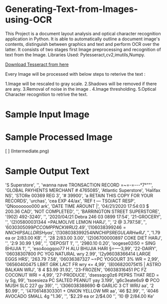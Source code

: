 # Generating-Text-from-Images-using-OCR

This Project is a document layout analysis and optical character recognition application in Python. It is able to automatically outline a document
image's contents, distinguish between graphics and text and perform OCR over the latter. It consists of two stages first Image preprocessing
and recognition of text from the Image.
Libraries Used: Pytesseract,cv2,imutils,Numpy.

[Download Tesseract from here](https://github.com/UB-Mannheim/tesseract/wiki)<br>

Every Image will be processed with below steps to reterive the text : <br>

1.Image will be rescaled to gray scale.
2.Shadows will be removed if there are any.
3.Removal of noise in the image .
4.Image thresholding.
5.Optical Character recognition to retrive the text.

# Sample Input Image

 [ ](https://github.com/SaiKumarNerella/Generating-Text-from-Images-using-OCR/Input.png)
 
# Sample Processed Image 

 [ ] (Intermediate.png)
 
 
# Sample Output Text

'S Superstore',
 '',
 'wanna nave TRONSACTION RECORD =~=-=---°7°""',
 'GLOBAL PAYHENTS MERCHANT # 4765085',
 'Atlantic Superstore',
 'Halifax NS',
 'STORe 00369 REG 3',
 '# 39900',
 'a RETAIN THIS COPY FOR YOUR RECORDS',
 'urchas',
 'cea EXP 44/ax',
 'REF t — TSO/ACT RESP',
 'QNooooooo000 ark',
 'DATE TIME AROUNT |',
 '04/21/2020 17:54:03 $ 200.36 CAD',
 'NOT COMPLETED',
 '',
 'BARRINGTON STREET SUPERSTORE',
 '(902) 492-3240',
 '',
 '2020/04/21 Debra 246 03 0899 17:54',
 '21-GROCERY',
 '',
 '(2)05800031344 =PALMOLIVE LEMON HARJ',
 '',
 '2 @ $3.79 7.58',
 '',
 '6030305099 PC COMP PNCK WRU 2.49',
 '(106038399246 =NN CHIPS ALL DRS Hyas',
 '(1308038399254 NN CHIPS REGULAR HwRJ',
 '',
 '$1.79 ea or 2/83.00 KB',
 '',
 '28 2/83.00 3.00',
 '(2)06700000897 COKE DIET HARJ',
 '',
 '2:9 30.99 1,98',
 '',
 'DEPOSIT 1',
 '',
 '2980.10 0.20',
 'oogese02i50 = SING BHUJIA 1',
 '',
 'eso4oogqoo77 H ALU BHUJIA HARI §=—-3,99',
 '22-DAIRY',
 '06038307800 PC YOG NATURAL wry 2.99',
 '(2y96038366414 LARGE EGGS HRS',
 '263.79 7.58',
 '06036387327 ~=PC YOGOURT 3% WR = 2,99',
 '06560400475 LBRT GRK LACT FR wry «= 4,99',
 '(8)06820075¢15 | ASTRO BALKAN WRJ',
 '8 4 $3.99 31.92',
 '23-FROZEN',
 '06038316451 PC FZ COCONUT WRI = 4,99',
 '27-PRODUCE',
 'dsessqcg0z6 PEPRS THAT RED = iy Sg, 99',
 'tsoesieza PC SALTED PEANUT yay 3.199',
 'g6c3eate6s9 © PCO MUSH SLC 227 gy 39)',
 '',
 '(306038388690 © GARLIC 3 CT WRU aa',
 '2 $0.99',
 '',
 '(4706148303301 + ONION YELLOW MR aa',
 '46 $2.99',
 '',
 '4046 AVOCADO SMALL 4g "1.36',
 '',
 '$2.29 ea or 2/$4.00 ’',
 '10 @ 2/84.00 Ke'



